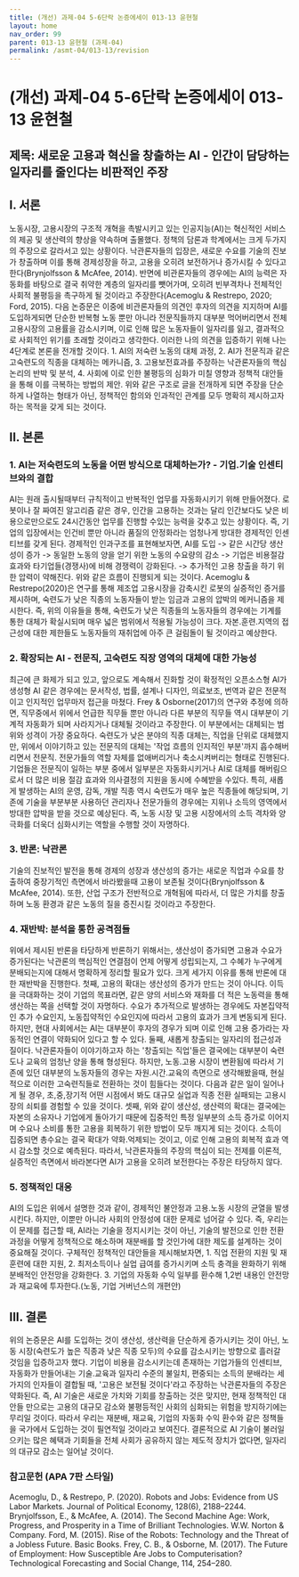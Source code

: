 ```yaml
---
title: (개선) 과제-04 5-6단락 논증에세이 013-13 윤현철
layout: home
nav_order: 99
parent: 013-13 윤현철 (과제-04)
permalink: /asmt-04/013-13/revision
---
```


# (개선) 과제-04 5-6단락 논증에세이 013-13 윤현철 

## 제목: 새로운 고용과 혁신을 창출하는 AI - 인간이 담당하는 일자리를 줄인다는 비판적인 주장

## I. 서론

노동시장, 고용시장의 구조적 개혁을 촉발시키고 있는 인공지능(AI)는 혁신적인 서비스의 제공 및 생산력의 향상을 약속하며 출몰했다. 정책의 담론과 학계에서는 크게 두가지의 주장으로 갈라서고 있는 상황이다. 낙관론자들의 입장은, 새로운 수요를 기술의 진보가 창출하며 이를 통해 경제성장을 하고, 고용을 오히려 보전하거나 증가시킬 수 있다고 한다(Brynjolfsson & McAfee, 2014). 반면에 비관론자들의 경우에는 AI의 능력은 자동화를 바탕으로 결국 취약한 계층의 일자리를 뺏어가며, 오히려 빈부격차나 전체적인 사회적 불평등을 촉구하게 될 것이라고 주장한다(Acemoglu & Restrepo, 2020; Ford, 2015).
다음 논증문은 이중에 비관론자들의 의견인 후자의 의견을 지지하며 AI를 도입하게되면 단순한 반복형 노동 뿐만 아니라 전문직들까지 대부분 먹어버리면서 전체 고용시장의 고용률을 감소시키며, 이로 인해 많은 노동자들이 일자리를 잃고, 결과적으로 사회적인 위기를 초래할 것이라고 생각한다. 이러한 나의 의견을 입증하기 위해 나는 4단계로 본론을 전개할 것이다. 1. AI의 저숙련 노동의 대체 과정, 2. AI가 전문직과 같은 고숙련도의 직종을 대체하는 메카니즘, 3. 고용보전효과를 주장하는 낙관론자들의 핵심논리의 반박 및 분석, 4. 사회에 이로 인한 불평등의 심화가 미칠 영향과 정책적 대안들을 통해 이를 극복하는 방법의 제안.
위와 같은 구조로 글을 전개하게 되면 주장을 단순하게 나열하는 형태가 아닌, 정책적인 함의와 인과적인 관계를 모두 명확히 제시하고자하는 목적을 갖게 되는 것이다.

## II. 본론

### 1. AI는 저숙련도의 노동을 어떤 방식으로 대체하는가? - 기업.기술 인센티브와의 결합

AI는 원래 출시될때부터 규칙적이고 반복적인 업무를 자동화시키기 위해 만들어졌다. 로봇이나 잘 짜여진 알고리즘 같은 경우, 인간을 고용하는 것과는 달리 인간보다도 낮은 비용으로만으로도 24시간동안 업무를 진행할 수있는 능력을 갖추고 있는 상황이다. 즉, 기업의 입장에서는 인건비 뿐만 아니라 품질의 안정화라는 엄청나게 방대한 경제적인 인센티브를 갖게 된다. 경제적인 인과구조를 표현해보자면, AI를 도입 -> 같은 시간당 생산성이 증가 -> 동일한 노동의 양을 얻기 위한 노동의 수요량의 감소 -> 기업은 비용절감효과와 타기업들(경쟁사)에 비해 경쟁력이 강화된다. -> 추가적인 고용 창출을 하기 위한 압력이 약해진다.
위와 같은 흐름이 진행되게 되는 것이다. 
Acemoglu & Restrepo(2020)은 연구를 통해 제조업 고용시장을 감축시킨 로봇의 실증적인 증거를 제시하며, 숙련도가 낮은 직종의 노동자들이 받는 임금과 고용의 압박의 메커니즘을 제시한다. 즉, 위의 이유들을 통해, 숙련도가 낮은 직종들의 노동자들의 경우에는 기계를 통한 대체가 확실시되며 매우 넓은 범위에서 적용될 가능성이 크다. 자본.훈련.지역의 접근성에 대한 제한들도 노동자들의 재취업에 아주 큰 걸림돌이 될 것이라고 예상한다.

### 2. 확장되는 AI - 전문직, 고숙련도 직장 영역의 대체에 대한 가능성

최근에 큰 화제가 되고 있고, 앞으로도 계속해서 진화할 것이 확정적인 오픈소스형 AI가 생성형 AI 같은 경우에는 문서작성, 법률, 설계나 디자인, 의료보조, 번역과 같은 전문적이고 인지적인 업무마저 접근을 마쳤다. Frey & Osborne(2017)의 연구와 추정에 의하면, 직무중에서 위에서 언급한 직무들 뿐만 아니라 다른 부분의 직무들 역시 대부분이 기계적 자동화가 되며 사라지거나 대체될 것이라고 주장한다. 이 부분에서는 대체되는 범위와 성격이 가장 중요하다. 숙련도가 낮은 분야의 직종 대체는, 직업을 단위로 대체했지만, 위에서 이야기하고 있는 전문직의 대체는 '작업 흐름의 인지적인 부분'까지 흡수해버리면서 전문직. 전문가들의 역할 자체를 없애버리거나 축소시켜버리는 형태로 진행된다. 기업들은 전문직이 일하는 부분 중에서 일부분은 자동화시키거나 AI로 대체를 해버림으로서 더 많은 비용 절감 효과와 의사결정의 지원을 동시에 수혜받을 수있다. 
특히, 새롭게 발생하는 AI의 운영, 감독, 개발 직종 역시 숙련도가 매우 높은 직종들에 해당되며, 기존에 기술을 부분부분 사용하던 관리자나 전문가들의 경우에는 지위나 소득의 영역에서 방대한 압박을 받을 것으로 예상된다. 즉, 노동 시장 및 고용 시장에서의 소득 격차와 양극화를 더욱더 심화시키는 역할을 수행할 것이 자명하다.

### 3. 반론: 낙관론

기술의 진보적인 발전을 통해 경제의 성장과 생산성의 증가는 새로운 직업과 수요를 창출하여 중장기적인 측면에서 바라봤을때 고용이 보존될 것이다(Brynjolfsson & McAfee, 2014). 또한, 산업 구조가 전반적으로 개혁됨에 따라서, 더 많은 가치를 창출하며 노동 환경과 같은 노동의 질을 증진시킬 것이라고 주장한다.

### 4. 재반박: 분석을 통한 공격점들

위에서 제시된 반론을 타당하게 반론하기 위해서는, 생산성이 증가되면 고용과 수요가 증가된다는 낙관론의 핵심적인 연결점이 언제 어떻게 성립되는지, 그 수혜가 누구에게 분배되는지에 대해서 명확하게 정리할 필요가 있다. 크게 세가지 이유를 통해 반론에 대한 재반박을 진행한다.
첫째, 고용의 확대는 생산성의 증가가 만드는 것이 아니다. 이득을 극대화하는 것이 기업의 목표라면, 같은 양의 서비스와 재화를 더 적은 노동력을 통해 생산하는 쪽을 선택할 것이 자명하다. 수요가 추가적으로 발생하는 경우에도 자본집약적인 추가 수요인지, 노동집약적인 수요인지에 따라서 고용의 효과가 크게 변동되게 된다. 하지만, 현대 사회에서는 AI는 대부분이 후자의 경우가 되며 이로 인해 고용 증가라는 자동적인 연결이 약화되어 있다고 할 수 있다.
둘째, 새롭게 창출되는 일자리의 접근성과 질이다. 낙관론자들이 이야기하고자 하는 '창출되는 직업'들은 결국에는 대부분이 숙련도나 교육의 엄청난 양을 통해 형성된다. 하지만, 노동.고용 시장이 변환됨에 따라서 기존에 있던 대부분의 노동자들의 경우는 자원.시간.교육의 측면으로 생각해봤을때, 현실적으로 이러한 고숙련직들로 전환하는 것이 힘들다는 것이다. 다음과 같은 일이 일어나게 될 경우, 초,중,장기적 어떤 시점에서 봐도 대규모 실업과 직종 전환 실패되는 고용시장의 쇠퇴를 경험할 수 있을 것이다.
셋째, 위와 같이 생산성, 생산력의 확대는 결국에는 자본의 소유자나 기업에게 돌아가기 때문에 집중적인 특정 일부분의 소득 증가로 이어지며 수요나 소비를 통한 고용을 회복하기 위한 방법이 모두 깨지게 되는 것이다. 소득이 집중되면 총수요는 결국 확대가 약화.억제되는 것이고, 이로 인해 고용의 회복적 효과 역시 감소할 것으로 예측된다.
따라서, 낙관론자들의 주장의 핵심이 되는 전제를 이론적, 실증적인 측면에서 바라본다면 AI가 고용을 오히려 보전한다는 주장은 타당하지 않다.

### 5. 정책적인 대응

AI의 도입은 위에서 설명한 것과 같이, 경제적인 불안정과 고용.노동 시장의 균열을 발생시킨다. 하지만, 이뿐만 아니라 사회의 안정성에 대한 문제로 넘어갈 수 있다.
즉, 우리는 이 문제를 접근할 때, AI라는 기술을 정지시키는 것이 아닌, 기술의 발전으로 인한 전환과정을 어떻게 정책적으로 해소하며 재분배를 할 것인가에 대한 제도를 설계하는 것이 중요해질 것이다. 구체적인 정책적인 대안들을 제시해보자면, 1. 직업 전환의 지원 및 재훈련에 대한 지원, 2. 최저소득이나 실업 급여를 증가시키며 소득 충격을 완화하기 위해 분배적인 안전망을 강화한다. 3. 기업의 자동화 수익 일부를 환수해 1,2번 내용인 안전망과 재교육에 투자한다.(노동, 기업 거버넌스의 개편안)

## III. 결론

위의 논증문은 AI를 도입하는 것이 생산성, 생산력을 단순하게 증가시키는 것이 아닌, 노동 시장(숙련도가 높은 직종과 낮은 직종 모두)의 수요를 감소시키는 방향으로 흘러갈 것임을 입증하고자 했다. 기업이 비용을 감소시키는데 존재하는 기업가들의 인센티브, 자동화가 만들어내는 기술.교육과 일자리 수준의 불일치, 편중되는 소득의 분배라는 세가지의 인자들이 결합될 때, '고용은 보전될 것이다'라고 주장하는 낙관론자들의 주장은 약화된다. 즉, AI 기술은 새로운 가치와 기회를 창출하는 것은 맞지만, 현재 정책적인 대안들 만으로는 고용의 대규모 감소와 불평등적인 사회의 심화되는 위험을 방지하기에는 무리일 것이다. 따라서 우리는 재분배, 재교육, 기업의 자동화 수익 환수와 같은 정책들을 국가에서 도입하는 것이 필연적일 것이라고 보여진다. 결론적으로 AI 기술이 불러일으키는 많은 혜택과 기회들을 전체 사회가 공유하지 않는 제도적 장치가 없다면, 일자리의 대규모 감소는 일어날 것이다.

### 참고문헌 (APA 7판 스타일)

Acemoglu, D., & Restrepo, P. (2020). Robots and Jobs: Evidence from US Labor Markets. Journal of Political Economy, 128(6), 2188–2244.
Brynjolfsson, E., & McAfee, A. (2014). The Second Machine Age: Work, Progress, and Prosperity in a Time of Brilliant Technologies. W.W. Norton & Company.
Ford, M. (2015). Rise of the Robots: Technology and the Threat of a Jobless Future. Basic Books.
Frey, C. B., & Osborne, M. (2017). The Future of Employment: How Susceptible Are Jobs to Computerisation? Technological Forecasting and Social Change, 114, 254–280.
